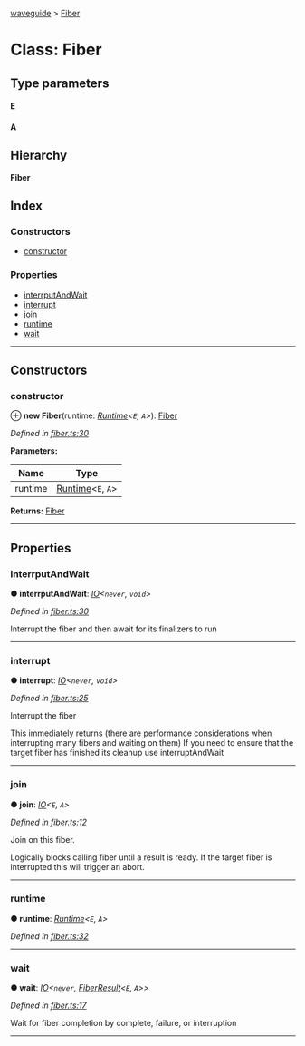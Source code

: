 [waveguide](../README.md) > [Fiber](../classes/fiber.md)

# Class: Fiber

## Type parameters
#### E 
#### A 
## Hierarchy

**Fiber**

## Index

### Constructors

* [constructor](fiber.md#constructor)

### Properties

* [interrputAndWait](fiber.md#interrputandwait)
* [interrupt](fiber.md#interrupt)
* [join](fiber.md#join)
* [runtime](fiber.md#runtime)
* [wait](fiber.md#wait)

---

## Constructors

<a id="constructor"></a>

###  constructor

⊕ **new Fiber**(runtime: *[Runtime](runtime.md)<`E`, `A`>*): [Fiber](fiber.md)

*Defined in [fiber.ts:30](https://github.com/rzeigler/waveguide/blob/79b3787/packages/waveguide/src/fiber.ts#L30)*

**Parameters:**

| Name | Type |
| ------ | ------ |
| runtime | [Runtime](runtime.md)<`E`, `A`> |

**Returns:** [Fiber](fiber.md)

___

## Properties

<a id="interrputandwait"></a>

###  interrputAndWait

**● interrputAndWait**: *[IO](io.md)<`never`, `void`>*

*Defined in [fiber.ts:30](https://github.com/rzeigler/waveguide/blob/79b3787/packages/waveguide/src/fiber.ts#L30)*

Interrupt the fiber and then await for its finalizers to run

___
<a id="interrupt"></a>

###  interrupt

**● interrupt**: *[IO](io.md)<`never`, `void`>*

*Defined in [fiber.ts:25](https://github.com/rzeigler/waveguide/blob/79b3787/packages/waveguide/src/fiber.ts#L25)*

Interrupt the fiber

This immediately returns (there are performance considerations when interrupting many fibers and waiting on them) If you need to ensure that the target fiber has finished its cleanup use interruptAndWait

___
<a id="join"></a>

###  join

**● join**: *[IO](io.md)<`E`, `A`>*

*Defined in [fiber.ts:12](https://github.com/rzeigler/waveguide/blob/79b3787/packages/waveguide/src/fiber.ts#L12)*

Join on this fiber.

Logically blocks calling fiber until a result is ready. If the target fiber is interrupted this will trigger an abort.

___
<a id="runtime"></a>

###  runtime

**● runtime**: *[Runtime](runtime.md)<`E`, `A`>*

*Defined in [fiber.ts:32](https://github.com/rzeigler/waveguide/blob/79b3787/packages/waveguide/src/fiber.ts#L32)*

___
<a id="wait"></a>

###  wait

**● wait**: *[IO](io.md)<`never`, [FiberResult](../#fiberresult)<`E`, `A`>>*

*Defined in [fiber.ts:17](https://github.com/rzeigler/waveguide/blob/79b3787/packages/waveguide/src/fiber.ts#L17)*

Wait for fiber completion by complete, failure, or interruption

___


